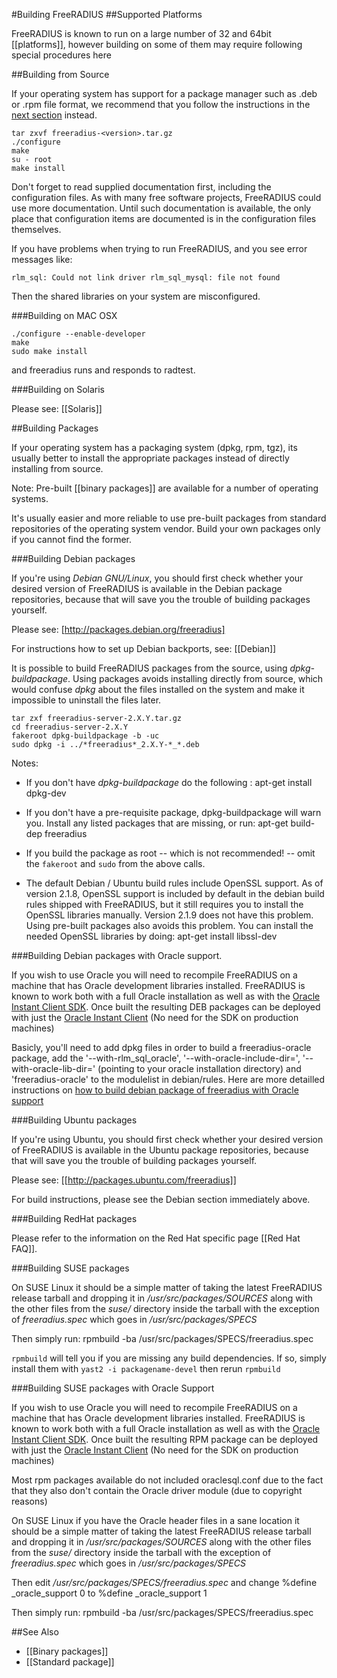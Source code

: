#Building FreeRADIUS
##Supported Platforms

FreeRADIUS is known to run on a large number of 32 and 64bit [[platforms]], however building on some of them may require following special procedures here

##Building from Source

If your operating system has support for a package manager such as .deb or .rpm file format, we recommend that you follow the instructions in the [next section](Build#Building_Packages) instead.

    tar zxvf freeradius-<version>.tar.gz	 
    ./configure	 
    make	 
    su - root	 
    make install	 

Don't forget to read supplied documentation first, including the configuration files. As with many free software projects, FreeRADIUS could use more documentation. Until such documentation is available, the only place that configuration items are documented is in the configuration files themselves.	 
	 
If you have problems when trying to run FreeRADIUS, and you see error messages like:	 

    rlm_sql: Could not link driver rlm_sql_mysql: file not found	 

Then the shared libraries on your system are misconfigured.

###Building on MAC OSX

    ./configure --enable-developer
    make
    sudo make install

and freeradius runs and responds to radtest.

###Building on Solaris

Please see: [[Solaris]]

##Building Packages

If your operating system has a packaging system (dpkg, rpm, tgz), its usually better to install the appropriate packages instead of directly installing from source.

Note: Pre-built [[binary packages]] are available for a number of operating systems.

It's usually easier and more reliable to use pre-built packages from standard repositories of the operating system vendor. Build your own packages only if you cannot find the former.

###Building Debian packages

If you're using _Debian GNU/Linux_, you should first check whether your desired version of FreeRADIUS is available in the Debian package repositories, because that will save you the trouble of building packages yourself.

Please see: [http://packages.debian.org/freeradius]

For instructions how to set up Debian backports, see: [[Debian]]

It is possible to build FreeRADIUS packages from the source, using _dpkg-buildpackage_. Using packages avoids installing directly from source, which would confuse _dpkg_ about the files installed on the system and make it impossible to uninstall the files later.

    tar zxf freeradius-server-2.X.Y.tar.gz
    cd freeradius-server-2.X.Y
    fakeroot dpkg-buildpackage -b -uc	 
    sudo dpkg -i ../*freeradius*_2.X.Y-*_*.deb

Notes:
* If you don't have _dpkg-buildpackage_ do the following :
        apt-get install dpkg-dev

* If you don't have a pre-requisite package, dpkg-buildpackage will warn you. Install any listed packages that are missing, or run:
        apt-get build-dep freeradius

* If you build the package as root -- which is not recommended! -- omit the `fakeroot` and `sudo` from the above calls.

* The default Debian / Ubuntu build rules include OpenSSL support.  As of version 2.1.8, OpenSSL support is included by default in the debian build rules shipped with FreeRADIUS, but it still requires you to install the OpenSSL libraries manually.  Version 2.1.9 does not have this problem. Using pre-built packages also avoids this problem. You can install the needed OpenSSL libraries by doing:
        apt-get install libssl-dev

###Building Debian packages with Oracle support.

If you wish to use Oracle you will need to recompile FreeRADIUS on a machine 
that has Oracle development libraries installed. FreeRADIUS is known to work both with a full Oracle installation as well as with the [Oracle Instant Client SDK](http://www.oracle.com/technology/tech/oci/instantclient/index.html). Once built the resulting DEB packages can be deployed with just the [Oracle Instant Client](http://www.oracle.com/technology/tech/oci/instantclient/index.html) (No need for the SDK on production machines)

Basicly, you'll need to add dpkg files in order to build a freeradius-oracle package, add the '--with-rlm_sql_oracle', '--with-oracle-include-dir=', '--with-oracle-lib-dir='  (pointing to your oracle installation directory) and 'freeradius-oracle' to the modulelist in debian/rules.
Here are more detailled instructions on [how to build debian package of freeradius with Oracle support](http://www.horoa.net/2011/06/installation-de-freeradius-avec-le-support-oracle/?lang=eng )

###Building Ubuntu packages

If you're using Ubuntu, you should first check whether your desired version of FreeRADIUS is available in the Ubuntu package repositories, because that will save you the trouble of building packages yourself.

Please see: [[http://packages.ubuntu.com/freeradius]]

For build instructions, please see the Debian section immediately above.

###Building RedHat packages

Please refer to the information on the Red Hat specific page [[Red Hat FAQ]].

###Building SUSE packages

On SUSE Linux it should be a simple matter of taking the latest FreeRADIUS release tarball and dropping it in _/usr/src/packages/SOURCES_ along with the other files from the _suse/_ directory inside the tarball with the exception of _freeradius.spec_ which goes in _/usr/src/packages/SPECS_

Then simply run:
    rpmbuild -ba /usr/src/packages/SPECS/freeradius.spec

`rpmbuild` will tell you if you are missing any build dependencies. If so, simply install them with `yast2 -i packagename-devel` then rerun `rpmbuild`

###Building SUSE packages with Oracle Support

If you wish to use Oracle you will need to recompile FreeRADIUS on a machine 
that has Oracle development libraries installed. FreeRADIUS is known to work both with a full Oracle installation as well as with the [Oracle Instant Client SDK](http://www.oracle.com/technology/tech/oci/instantclient/index.html). Once built the resulting RPM package can be deployed with just the [Oracle Instant Client](http://www.oracle.com/technology/tech/oci/instantclient/index.html) (No need for the SDK on production machines)

Most rpm packages available do not included oraclesql.conf due to the fact that they also don't contain the Oracle driver module (due to copyright reasons)

On SUSE Linux if you have the Oracle header files in a sane location it should 
be a simple matter of taking the latest FreeRADIUS release tarball and 
dropping it in _/usr/src/packages/SOURCES_ along with the other files from the _suse/_ directory inside the tarball with the exception of _freeradius.spec_ which goes in _/usr/src/packages/SPECS_

Then edit _/usr/src/packages/SPECS/freeradius.spec_ and change
    %define _oracle_support 0
to
    %define _oracle_support 1

Then simply run:
    rpmbuild -ba /usr/src/packages/SPECS/freeradius.spec

##See Also

* [[Binary packages]]
* [[Standard package]]
